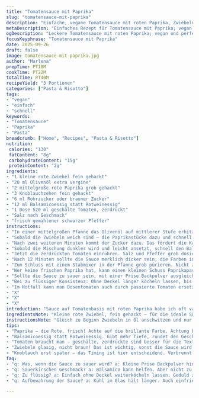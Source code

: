 ```yaml
---
title: "Tomatensauce mit Paprika"
slug: "tomatensauce-mit-paprika"
description: "Einfache, vegane Tomatensauce mit roten Paprika, Zwiebeln und Knoblauch. In Olivenöl angeschwitzt, mit Zucker und Rotweinessig abgerundet. Püriert, vollmundig, angenehm säuerlich und süßlich. Ohne Milch, Eier, Nüsse und Gluten. Ideal als Basis für Pasta, Aufläufe oder als Dip. Variabel in der Würzung, robust in der Zubereitung, mit Fokus auf geschmackliche Tiefe durch karamellisierte Paprika."
metaDescription: "Einfaches Rezept für Tomatensauce mit Paprika; vegan, voller Geschmack und ideal für Pasta; schnelles Kochen."
ogDescription: "Leckere Tomatensauce mit roten Paprika; vegan und perfekt als Dip oder Sauce für Aufläufe; einfache Zubereitung."
focusKeyphrase: "Tomatensauce mit Paprika"
date: 2025-09-26
draft: false
image: tomatensauce-mit-paprika.jpg
author: "Marlena"
prepTime: PT18M
cookTime: PT22M
totalTime: PT40M
recipeYield: "3 Portionen"
categories: ["Pasta & Risotto"]
tags:
- "vegan"
- "einfach"
- "schnell"
keywords:
- "Tomatensauce"
- "Paprika"
- "Pasta"
breadcrumb: ["Home", "Recipes", "Pasta & Risotto"]
nutrition: 
 calories: "130"
 fatContent: "8g"
 carbohydrateContent: "15g"
 proteinContent: "2g"
ingredients:
- "1 kleine rote Zwiebel fein gehackt"
- "20 ml Olivenöl extra vergine"
- "2 mittelgroße rote Paprika grob gehackt"
- "3 Knoblauchzehen fein gehackt"
- "6 ml Rohrzucker oder brauner Zucker"
- "12 ml Balsamicoessig statt Rotweinessig"
- "1 Dose 520 ml geschälte Tomaten, zerdrückt"
- "Salz nach Geschmack"
- "frisch gemahlener schwarzer Pfeffer"
instructions:
- "In einer mittelgroßen Pfanne das Olivenöl auf mittlerer Stufe erhitzen. Zuerst die Zwiebeln anschwitzen. Wichtig: Nur glasig, nicht braun, sonst Bitterstoffe. Manchmal spritzen kleine Ölblasen, nicht erschrecken."
- "Sobald die Zwiebeln weich sind – die Paprikastücke dazu und schnell umrühren. Diese bilder verblasst vom knackig grünen frisch zu einem satten Rot. Langsam Geräusche von leichtem Zischen hören. Nach drei bis vier Minuten den Knoblauch einrühren. Vorsicht: Knoblauch nicht zu früh, wird sonst bitter."
- "Nach zwei weiteren Minuten kommt der Zucker dazu. Das fördert die Karamellisierung der Paprika. Am Herd kontrollieren, Zucker darf nicht verbrennen, sonst bitter."
- "Sobald die Mischung dunkler wird und leicht ansetzt, schnell den Balsamicoessig dazugeben. Hier ist es wichtig, gut umzurühren, damit der Säurekick sich verteilt. Die Flüssigkeit sollte fast verdampfen, die Tomate bekommt so später mehr Tiefe."
- "Jetzt die zerdrückten Tomaten einrühren. Salz und Pfeffer grob dosieren. Nach Geschmack später anpassen. Auf kleiner Flamme leicht köcheln lassen, keine starke Blasenbildung. Zu starkes Kochen zerstört die Aromen und macht die Sauce zu sauer."
- "Nach 12 Minuten sollte die Sauce merklich dicker sein, die Farben intensiver, und an manchen Stellen leicht glänzen. Dabei gelegentlich umrühren, Vorsicht, Sauce kann ansetzen und verbrennen, besonders am Pfannenboden."
- "Zum Schluss mit einem Stabmixer in der Pfanne grob pürieren. Nicht zu fein, ein paar Stücke geben Textur. Nach Wunsch nachwürzen. Das Aufwärmen kurz vorm Servieren. Geruch? Fruchtig, mit leichter Süße und einem Hauch von Säure."
- "Wer keine frischen Paprika hat, kann einen kleinen Schuss Paprikapaste oder geräuchertes Paprikapulver hinzufügen, aber vorsichtig bei der Dosierung."
- "Sollte die Sauce zu sauer sein, mit einer Prise Backpulver ausgleichen, aber vorsichtig, sonst wird's mehlig."
- "Bei zu flüssiger Konsistenz: Ohne Deckel länger köcheln lassen, bis gewünschte Konsistenz erreicht ist."
- "Im Notfall kann man Dosentomaten auch durch passierte Tomaten ersetzen, das ändert Textur und Geschmack, aber funktioniert schnell."
- "X"
- "X"
- "X"
introduction: "Sauce auf Tomatenbasis mit roten Paprika habe ich oft variiert. Oft passiert, dass die Paprika zu knackig bleibt oder der Zucker verbrennt und bitter wird. Lerne: Geduld ist hier das A und O. Das Anrösten der Zwiebeln sanft, sonst zerstört man die Basis. Die Kombination aus Zucker und Essig ist ein Balanceakt zwischen Süße und Säure. Etwas Essig bringt Frische, macht aber sauer, wenn zu viel. Ich habe Rotweinessig gegen Balsamico getauscht. Gibt mehr Tiefe, runder Geschmack. Pürieren auf grob ist für mich besser. Kleine Stücke geben Struktur, machen die Sauce interessanter. Außerdem kann man die Konsistenz schnell anpassen, indem man länger einköchelt, statt mit Bindemitteln zu schummeln."
ingredientsNote: "Kleine rote Zwiebel, fein gehackt – für die ideale Süße und mehr Aroma als weiße Zwiebeln. Olivenöl unbedingt extra vergine, der Geschmack lohnt den Mehrpreis. Rote Paprika mit glänzender Haut und knackig – je frischer, desto besser. Man kann gleich zwei oder auch drei Knoblauchzehen nehmen, der gibt viel Geschmack, aber bräunt bitte nicht! Zucker habe ich reduziert von 5 ml auf 6 ml Rohrzucker, der karamellisiert besser und verleiht der Sauce mehr Tiefe. Balsamico als Ersatz bringt Komplexität, passt besser als Rotweinessig zu Paprika. Dosentomaten schmecken unterschiedlich; ich empfehle geschälte Tomaten, die man zerdrückt, nicht komplett pürierte, wegen der Textur. Bei Bedarf Salz und Pfeffer anpassen, frischer Pfeffer gibt ein schönes Aroma."
instructionsNote: "Gleich zu Beginn Zwiebeln in Öl anschwitzen und nur glasig braten. Nicht braun werden lassen, sonst schmeckt die Sauce bitter. Danach kommen die Paprika dazu; man erkennt, dass sie reifen, wenn sie weich und süß duften. Knoblauch unbedingt erst später, sonst verbrennt er. Zucker dosiert dazugeben, nicht zu früh, nur wenn die Paprika leicht weich sind. Essig direkt beim Reduzieren einrühren, Flüssigkeit sollte fast ganz verdunsten. Danach Tomaten dazugeben, Deckel nicht benutzen, die Sauce soll einkochen. Hitze nicht zu hoch, sonst zerreißt der Geschmack. Mit Stabmixer dann grob pürieren. Nicht zu fein, Kompromiss zwischen Textur und Bindung. Sollte die Sauce zu säuerlich sein, kleines Backpulver verwenden, aber vorsichtig. Zum richtigen Zeitpunkt riecht man bereits die Mischung von Karamell und fruchtiger Tomate. Timing ist wichtig, aber auf optische cues hören. Mehrfach umrühren, damit nix anbrennt."
tips:
- "Paprika – die Rote, frisch! Achte auf die brillante Farbe. Achtung beim Karamellisieren. Zucker nicht verbrennen lassen, sonst bitter."
- "Balsamicoessig statt Rotweinessig. Gibt mehr Tiefe, rundet den Geschmack ab. Essig gleich beim Reduzieren hinzufügen. Wichtig für die Komplexität."
- "Tomaten braucht man – geschälte, zerdrückte sind besser für die Textur. Keine Komplett-Pürierten. Sie machen die Sauce zu weich."
- "Zwiebeln glasig, nicht braun! Das ist wichtig, sonst die Sauce wird bitter. Geduld mit dem Schälen; gleichmäßig schneiden hilft."
- "Knoblauch erst später – das Timing ist hier entscheidend. Verbrennt er, wird's unangenehm. Nur kurz anschwitzen für den besten Geschmack."
faq:
- "q: Was, wenn die Sauce zu sauer wird? a: Kleine Prise Backpulver hinzufügen. Aber vorsicht, nicht zu viel. Vielleicht auch etwas Zucker."
- "q: Sauerkirschen Geschmack? a: Balsamico kann helfen. Aber nicht zu viel! Ein bisschen Honig oder Agavensirup kann auch passen. Variiere nach Geschmack."
- "q: Zu flüssig? a: Einfach ohne Deckel weiterköcheln lassen. Geduld zeigt sich. Hitze niedrig halten, Aromen brauchen Gefühl."
- "q: Aufbewahrung der Sauce? a: Kühl im Glas hält länger. Auch einfrieren geht. Portionen trennen, erstmal gut durchkühlen."

---
```

